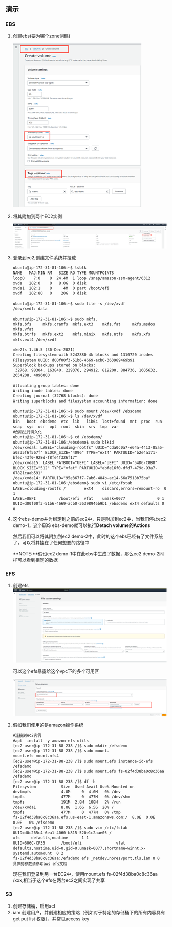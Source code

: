 ## 演示

### EBS

1. 创建ebs(要为哪个zone创建)

   <img src="./img/8.png" alt="8" style="zoom:50%;" />

2. 将其附加到两个EC2实例

   <img src="./img/9.png" alt="9" style="zoom:50%;" />

3. 登录到ec2,创建文件系统并挂载

   ```shell
   ubuntu@ip-172-31-81-106:~$ lsblk  
   NAME   MAJ:MIN RM   SIZE RO TYPE MOUNTPOINTS  
   loop0    7:0    0  24.4M  1 loop /snap/amazon-ssm-agent/6312  
   xvda   202:0    0   8.0G  0 disk   
   xvda1  202:1    0     4M  0 part /boot/efi  
   xvdf   202:80   0    20G  0 disk   
   
   ubuntu@ip-172-31-81-106:~$ sudo file -s /dev/xvdf  
   /dev/xvdf: data  
   
   ubuntu@ip-172-31-81-106:~$ sudo mkfs.  
   mkfs.bfs     mkfs.cramfs  mkfs.ext3    mkfs.fat     mkfs.msdos   mkfs.vfat  
   mkfs.btrfs   mkfs.ext2    mkfs.minix   mkfs.ntfs    mkfs.xfs     mkfs.ext4 /dev/xvdf  
   
   mke2fs 1.46.5 (30-Dec-2021)  
   Creating filesystem with 5242880 4k blocks and 1310720 inodes  
   Filesystem UUID: d00f00f3-51b6-4669-acb0-363989469b91  
   Superblock backups stored on blocks:  
    32768, 98304, 163840, 229376, 294912, 819200, 884736, 1605632, 2654208, 4096000  
   
   Allocating group tables: done  
   Writing inode tables: done  
   Creating journal (32768 blocks): done  
   Writing superblocks and filesystem accounting information: done  
   
   ubuntu@ip-172-31-81-106:~$ sudo mount /dev/xvdf /ebsdemo 
   ubuntu@ip-172-31-81-106:~$ ls /dev/xvdf  
   bin   boot  ebsdemo  etc  lib   lib64  lost+found  mnt  proc  run  snap  sys  usr  opt  root  sbin  srv  tmp  var
   #然后进行持久化
   ubuntu@ip-172-31-81-106:~$ cd /ebsdemo/
   ubuntu@ip-172-31-81-106:/ebsdemo$ sudo blkid
   /dev/xvdal: LABEL="cloudimg-rootfs" UUID="cda0c0a7-e64a-4413-85a5-a0235f6f567f" BLOCK_SIZE="4096" TYPE="ext4" PARTUUID="b2e4a171-bfec-43f0-928d-f8fe4f326f17"
   /dev/xvda15: LABEL_FATBOOT="UEFI" LABEL="UEFI" UUID="54D6-C8B8" BLOCK_SIZE="512" TYPE="vfat" PARTUUID="abfe16f0-dfd7-479d-93a7-67821caab591"
   /dev/xvda14: PARTUUID="95e367f7-7ab6-484b-ac14-66a7518b75ba"
   ubuntu@ip-172-31-81-106:/ebsdemo$ sudo vi /etc/fstab
   LABEL=cloudimg-rootfs /        ext4    discard,errors=remount-ro  0 1  
   LABEL=UEFI          /boot/efi  vfat    umask=0077              0 1  
   UUID=d00f00f3-51b6-4669-acb0-36398946b9b1 /ebsdemo ext4 defaults 0 0 
   ```

4. 这个ebs-demo并为绑定到之前的ec2中，只是附加到ec2中，当我们停止ec2 demo-1，这个EBS ebs-demo就可以执行**Detach volume的Actions**

   然后我们可以将其附加到ec2 demo-2中，此时的这个ebs已经有了文件系统了，可以将其挂在了任何想要的路径中

   **NOTE:**假设ec2 demo-1中在此ebs中生成了数据，那么ec2 demo-2同样可以看到相同的数据

### EFS

1. 创建efs<img src="./img/10.png" alt="10" style="zoom:50%;" />

   可以这个efs暴露给这个vpc下的多个可用区

   <img src="./img/11.png" alt="11" style="zoom:50%;" />

2. 假如我们使用的是amazon操作系统

   ```shell
   #连接到ec2实例
   #apt  install -y amazon-efs-utils
   [ec2-user@ip-172-31-88-238 /]$ sudo mkdir /efsdemo
   [ec2-user@ip-172-31-88-238 /]$ sudo mount.
   mount.efs mount.nfs4
   [ec2-user@ip-172-31-88-238 /]$ sudo mount.efs instance-id-efs /efsdemo
   [ec2-user@ip-172-31-88-238 /]$ sudo mount.efs fs-02f4d38ba0c8c36aa /efsdemo
   [ec2-user@ip-172-31-88-238 /]$ df -h
   Filesystem           Size  Used Avail Use% Mounted on
   devtmpfs             4.0M     0  4.0M   0% /dev
   tmpfs                477M     0  477M   0% /dev/shm
   tmpfs                191M  2.8M  188M   2% /run
   /dev/xvda1           8.0G  1.6G  6.5G  20% /
   tmpfs                477M     0  477M   0% /tmp
   fs-02f4d38ba0c8c36aa.efs.us-east-1.amazonaws.com:/  8.0E  0.0E  8.0E   0% /efsdemo
   [ec2-user@ip-172-31-88-238 /]$ sudo vim /etc/fstab
   UUID=d0c265c4-6ea1-4060-b815-520e1c2aae05 /                       xfs     defaults,noatime      1 1  
   UUID=606C-CF35       /boot/efi               vfat    defaults,noatime,uid=0,gid=0,umask=0077,shortname=winnt,x-systemd.automount  0 2  
   fs-02f4d38ba0c8c36aa:/efsdemo efs _netdev,noresvport,tls,iam 0 0  具体的参数请参考aws efs文档
   ```

   现在我们登录到另一台EC2中，使用mount.efs fs-02f4d38ba0c8c36aa /xxx,相当于这个efs在两台ec2之间实现了共享

### S3
1. 创建存储桶，启用acl
2. iam 创建用户，并创建相应的策略（例如对于特定的存储桶下的所有内容具有get put list 权限），并常见access key
   
